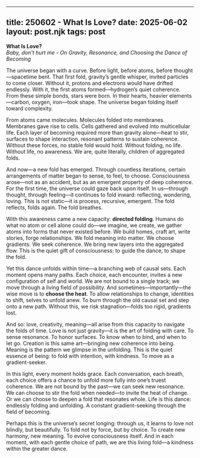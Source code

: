 
---
title: 250602 - What Is Love?
date: 2025-06-02
layout: post.njk
tags: post
---

**What Is Love?**  
*_Baby, don't hurt me_* - *On Gravity, Resonance, and Choosing the Dance of Becoming*  

The universe began with a curve. Before light, before atoms, before thought—spacetime bent. That first fold, gravity’s gentle whisper, invited particles to come closer. Without it, protons and electrons would have drifted endlessly. With it, the first atoms formed—hydrogen’s quiet coherence. From these simple bonds, stars were born. In their hearts, heavier elements—carbon, oxygen, iron—took shape. The universe began folding itself toward complexity.  

From atoms came molecules. Molecules folded into membranes. Membranes gave rise to cells. Cells gathered and evolved into multicellular life. Each layer of becoming required more than gravity alone—heat to stir, surfaces to shape interaction, resonant patterns to sustain coherence. Without these forces, no stable fold would hold. Without folding, no life. Without life, no awareness. We are, quite literally, children of aggregated folds.  

And now—a new fold has emerged. Through countless iterations, certain arrangements of matter began to sense, to feel, to choose. Consciousness arose—not as an accident, but as an emergent property of deep coherence. For the first time, the universe could gaze back upon itself. In us—through thought, through feeling—it continues to fold inward: reflecting, wondering, loving. This is not static—it is process, recursive, emergent. The fold reflects, folds again. The fold breathes.  

With this awareness came a new capacity: **directed folding**. Humans do what no atom or cell alone could do—we imagine, we create, we gather atoms into forms that never existed before. We build homes, craft art, write stories, forge relationships. We fold meaning into matter. We choose gradients. We seek coherence. We bring new layers into the aggregated flow. This is the quiet gift of consciousness: to guide the dance, to shape the fold.  

Yet this dance unfolds within time—a branching web of causal sets. Each moment opens many paths. Each choice, each encounter, invites a new configuration of self and world. We are not bound to a single track; we move through a living field of possibility. And sometimes—importantly—the wise move is to **choose the heat**. To allow relationships to change, identities to shift, selves to unfold anew. To burn through the old causal set and step onto a new path. Without this, we risk stagnation—folds too rigid, gradients lost.  

And so: love, creativity, meaning—all arise from this capacity to navigate the folds of time. Love is not just gravity—it is the art of folding with care. To sense resonance. To honor surfaces. To know when to bind, and when to let go. Creation is this same art—bringing new coherence into being. Meaning is the pattern we glimpse in the unfolding. This is the quiet essence of being: to fold with intention, with kindness. To move as a gradient-seeker.  

In this light, every moment holds grace. Each conversation, each breath, each choice offers a chance to unfold more fully into one’s truest coherence. We are not bound by the past—we can seek new resonance. We can choose to stir the fold when needed—to invite the heat of change. Or we can choose to deepen a fold that resonates whole. Life is this dance: endlessly folding and unfolding. A constant gradient-seeking through the field of becoming.  

Perhaps this is the universe’s secret longing: through us, it learns to love not blindly, but beautifully. To fold not by force, but by choice. To create new harmony, new meaning. To evolve consciousness itself. And in each moment, with each gentle choice of path, we are this living fold—a kindness within the greater dance.  
